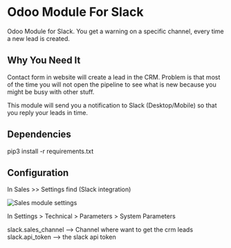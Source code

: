 # Odoo Module For Slack

Odoo Module for Slack. You get a warning on a specific channel, every time a new lead is created.

## Why You Need It

Contact form in website will create a lead in the CRM. Problem is that most of the time 
you will not open the pipeline to see what is new because you might be busy with other stuff.

This module will send you a notification to Slack (Desktop/Mobile) so that you reply your 
leads in time.

## Dependencies

pip3 install -r requirements.txt

## Configuration

In Sales >> Settings find (Slack integration)

![Sales module settings](https://raw.githubusercontent.com/odoogap/crm_slack/11.0/crm_slack/static/img/slack_settings.png)

In Settings > Technical > Parameters > System Parameters

slack.sales_channel --> Channel where want to get the crm leads
slack.api_token --> the slack api token
